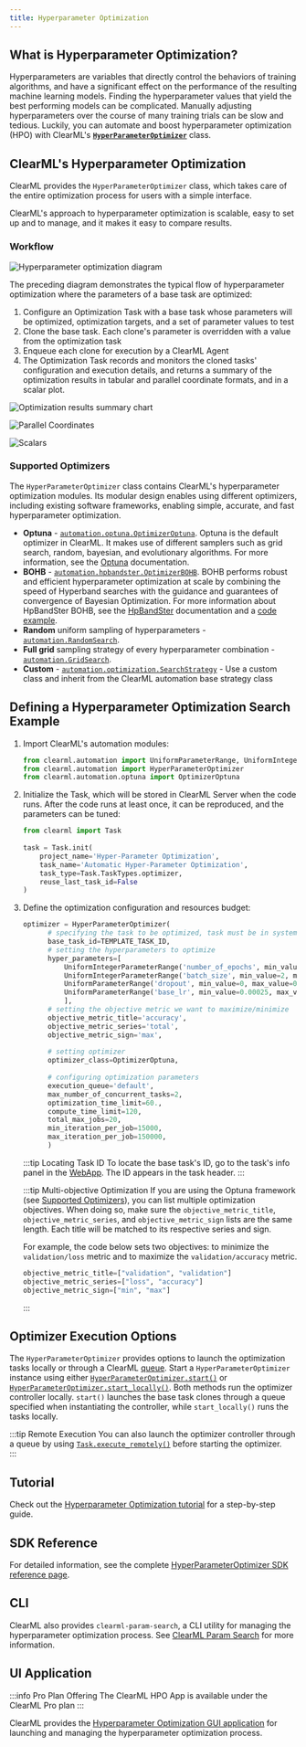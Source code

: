 ```yaml
---
title: Hyperparameter Optimization
---
```


## What is Hyperparameter Optimization?
Hyperparameters are variables that directly control the behaviors of training algorithms, and have a significant effect on 
the performance of the resulting machine learning models. Finding the hyperparameter values that yield the best 
performing models can be complicated. Manually adjusting hyperparameters over the course of many training trials can be 
slow and tedious. Luckily, you can automate and boost hyperparameter optimization (HPO) with ClearML's 
[**`HyperParameterOptimizer`**](../references/sdk/hpo_optimization_hyperparameteroptimizer.md) class.

## ClearML's Hyperparameter Optimization

ClearML provides the `HyperParameterOptimizer` class, which takes care of the entire optimization process for users 
with a simple interface.  

ClearML's approach to hyperparameter optimization is scalable, easy to set up and to manage, and it makes it easy to 
compare results.

### Workflow

![Hyperparameter optimization diagram](../img/hpo_diagram.png)

The preceding diagram demonstrates the typical flow of hyperparameter optimization where the parameters of a base task are optimized: 

1. Configure an Optimization Task with a base task whose parameters will be optimized, optimization targets, and a set of parameter values to 
   test
1. Clone the base task. Each clone's parameter is overridden with a value from the optimization task  
1. Enqueue each clone for execution by a ClearML Agent
1. The Optimization Task records and monitors the cloned tasks' configuration and execution details, and returns a 
   summary of the optimization results in tabular and parallel coordinate formats, and in a scalar plot. 
 

![Optimization results summary chart](../img/fundamentals_hpo_summary.png)

<Collapsible title="Parallel coordinate and scalar plots" type="screenshot">

![Parallel Coordinates](../img/fundamentals_hpo_parallel_coordinates.png)

![Scalars](../img/fundamentals_hpo_scalars.png)

</Collapsible>

### Supported Optimizers

The `HyperParameterOptimizer` class contains ClearML's hyperparameter optimization modules. Its modular design enables 
using different optimizers, including existing software frameworks, enabling simple, accurate, and fast hyperparameter 
optimization.

* **Optuna** - [`automation.optuna.OptimizerOptuna`](../references/sdk/hpo_optuna_optuna_optimizeroptuna.md). Optuna is the default optimizer in ClearML. It makes use of 
  different samplers such as grid search, random, bayesian, and evolutionary algorithms. 
  For more information, see the [Optuna](https://optuna.readthedocs.io/en/latest/) 
  documentation.
* **BOHB** - [`automation.hpbandster.OptimizerBOHB`](../references/sdk/hpo_hpbandster_bandster_optimizerbohb.md). BOHB performs robust and efficient hyperparameter optimization 
  at scale by combining the speed of Hyperband searches with the guidance and guarantees of convergence of Bayesian Optimization. 
  For more information about HpBandSter BOHB, see the [HpBandSter](https://automl.github.io/HpBandSter/build/html/index.html) 
  documentation and a [code example](../guides/frameworks/pytorch/notebooks/image/hyperparameter_search.md).
* **Random** uniform sampling of hyperparameters - [`automation.RandomSearch`](../references/sdk/hpo_optimization_randomsearch.md).
* **Full grid** sampling strategy of every hyperparameter combination - [`automation.GridSearch`](../references/sdk/hpo_optimization_gridsearch.md).
* **Custom** - [`automation.optimization.SearchStrategy`](https://github.com/allegroai/clearml/blob/master/clearml/automation/optimization.py#L268) - Use a custom class and inherit from the ClearML automation base strategy class 


## Defining a Hyperparameter Optimization Search Example

1. Import ClearML's automation modules: 

   ```python 
   from clearml.automation import UniformParameterRange, UniformIntegerParameterRange
   from clearml.automation import HyperParameterOptimizer
   from clearml.automation.optuna import OptimizerOptuna
   ```
1. Initialize the Task, which will be stored in ClearML Server when the code runs. After the code runs at least once, 
   it can be reproduced, and the parameters can be tuned:
   ```python
   from clearml import Task
  
   task = Task.init(
       project_name='Hyper-Parameter Optimization',
       task_name='Automatic Hyper-Parameter Optimization',
       task_type=Task.TaskTypes.optimizer,
       reuse_last_task_id=False
   )
   ```

1. Define the optimization configuration and resources budget:
   ```python
   optimizer = HyperParameterOptimizer(
         # specifying the task to be optimized, task must be in system already so it can be cloned
         base_task_id=TEMPLATE_TASK_ID,  
         # setting the hyperparameters to optimize
         hyper_parameters=[
             UniformIntegerParameterRange('number_of_epochs', min_value=2, max_value=12, step_size=2),
             UniformIntegerParameterRange('batch_size', min_value=2, max_value=16, step_size=2),
             UniformParameterRange('dropout', min_value=0, max_value=0.5, step_size=0.05),
             UniformParameterRange('base_lr', min_value=0.00025, max_value=0.01, step_size=0.00025),
             ],
         # setting the objective metric we want to maximize/minimize
         objective_metric_title='accuracy',
         objective_metric_series='total',
         objective_metric_sign='max',  
 
         # setting optimizer  
         optimizer_class=OptimizerOptuna,
     
         # configuring optimization parameters
         execution_queue='default',  
         max_number_of_concurrent_tasks=2,  
         optimization_time_limit=60., 
         compute_time_limit=120, 
         total_max_jobs=20,  
         min_iteration_per_job=15000,  
         max_iteration_per_job=150000,  
         )
   ```

   :::tip Locating Task ID
   To locate the base task's ID, go to the task's info panel in the [WebApp](../webapp/webapp_overview.md). The ID appears 
   in the task header.
   :::

   :::tip Multi-objective Optimization
   If you are using the Optuna framework (see [Supported Optimizers](#supported-optimizers)), you can list multiple optimization objectives. 
   When doing so, make sure the `objective_metric_title`, `objective_metric_series`, and `objective_metric_sign` lists 
   are the same length. Each title will be matched to its respective series and sign. 

   For example, the code below sets two objectives: to minimize the `validation/loss` metric and to maximize the `validation/accuracy` metric. 
   ```python
   objective_metric_title=["validation", "validation"]
   objective_metric_series=["loss", "accuracy"]
   objective_metric_sign=["min", "max"]
   ```
   :::


## Optimizer Execution Options
The `HyperParameterOptimizer` provides options to launch the optimization tasks locally or through a ClearML [queue](agents_and_queues.md#what-is-a-queue).
Start a `HyperParameterOptimizer` instance using either [`HyperParameterOptimizer.start()`](../references/sdk/hpo_optimization_hyperparameteroptimizer.md#start) 
or [`HyperParameterOptimizer.start_locally()`](../references/sdk/hpo_optimization_hyperparameteroptimizer.md#start_locally). 
Both methods run the optimizer controller locally. `start()` launches the base task clones through a queue 
specified when instantiating the controller, while `start_locally()` runs the tasks locally.

:::tip Remote Execution
You can also launch the optimizer controller through a queue by using [`Task.execute_remotely()`](../references/sdk/task.md#execute_remotely) 
before starting the optimizer.  
::: 


## Tutorial

Check out the [Hyperparameter Optimization tutorial](../guides/optimization/hyper-parameter-optimization/examples_hyperparam_opt.md) for a step-by-step guide.

## SDK Reference

For detailed information, see the complete [HyperParameterOptimizer SDK reference page](../references/sdk/hpo_optimization_hyperparameteroptimizer.md).

## CLI

ClearML also provides `clearml-param-search`, a CLI utility for managing the hyperparameter optimization process. See 
[ClearML Param Search](../apps/clearml_param_search.md) for more information. 

## UI Application

:::info Pro Plan Offering
The ClearML HPO App is available under the ClearML Pro plan
:::

ClearML provides the [Hyperparameter Optimization GUI application](../webapp/applications/apps_hpo.md) for launching and 
managing the hyperparameter optimization process. 
